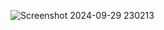 ![Screenshot 2024-09-29 230213](https://github.com/user-attachments/assets/69b2d2c2-5fe3-4564-9cb0-1958dba4feb2)
